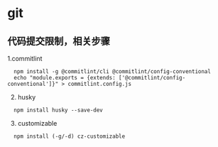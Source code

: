 # git 

## 代码提交限制，相关步骤
1.commitlint 
```
  npm install -g @commitlint/cli @commitlint/config-conventional    
  echo "module.exports = {extends: ['@commitlint/config-conventional']}" > commitlint.config.js   
```
2. husky
```
  npm install husky --save-dev   
```
3. customizable   
```
  npm install (-g/-d) cz-customizable  
```
